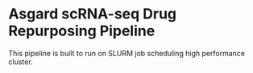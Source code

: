 # Asgard scRNA-seq Drug Repurposing Pipeline 
This pipeline is built to run on SLURM job scheduling high performance cluster.

